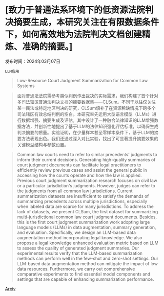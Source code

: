 # [致力于普通法系环境下的低资源法院判决摘要生成，本研究关注在有限数据条件下，如何高效地为法院判决文档创建精炼、准确的摘要。]

发布时间：2024年03月07日

`LLM应用`

> Low-Resource Court Judgment Summarization for Common Law Systems

> 面对普通法法院需参考类似判例作出裁决的实际需求，我们构建了首个针对多司法辖区普通法判决文档的摘要数据集——CLSum。不同于以往仅关注某一民法或特定地区判决的研究，CLSum填补了在资源稀缺情况下跨多个司法辖区有效总结判例的空白。本研究率先运用大型语言模型（LLMs）进行数据增强、摘要生成及评估，其中设计了一种融合法律知识的LLM增强数据方法，并创新性地提出了基于LLM的法律知识强化评估标准，以确保生成判决摘要的质量。实验证明，在少量样本甚至零样本条件下，基于LLM的摘要方法表现出色。我们还通过深入对比实验，找出了可显著提升摘要效果的关键模型结构与参数设置。

> Common law courts need to refer to similar precedents' judgments to inform their current decisions. Generating high-quality summaries of court judgment documents can facilitate legal practitioners to efficiently review previous cases and assist the general public in accessing how the courts operate and how the law is applied. Previous court judgment summarization research focuses on civil law or a particular jurisdiction's judgments. However, judges can refer to the judgments from all common law jurisdictions. Current summarization datasets are insufficient to satisfy the demands of summarizing precedents across multiple jurisdictions, especially when labeled data are scarce for many jurisdictions. To address the lack of datasets, we present CLSum, the first dataset for summarizing multi-jurisdictional common law court judgment documents. Besides, this is the first court judgment summarization work adopting large language models (LLMs) in data augmentation, summary generation, and evaluation. Specifically, we design an LLM-based data augmentation method incorporating legal knowledge. We also propose a legal knowledge enhanced evaluation metric based on LLM to assess the quality of generated judgment summaries. Our experimental results verify that the LLM-based summarization methods can perform well in the few-shot and zero-shot settings. Our LLM-based data augmentation method can mitigate the impact of low data resources. Furthermore, we carry out comprehensive comparative experiments to find essential model components and settings that are capable of enhancing summarization performance.

[Arxiv](https://arxiv.org/abs/2403.04454)
